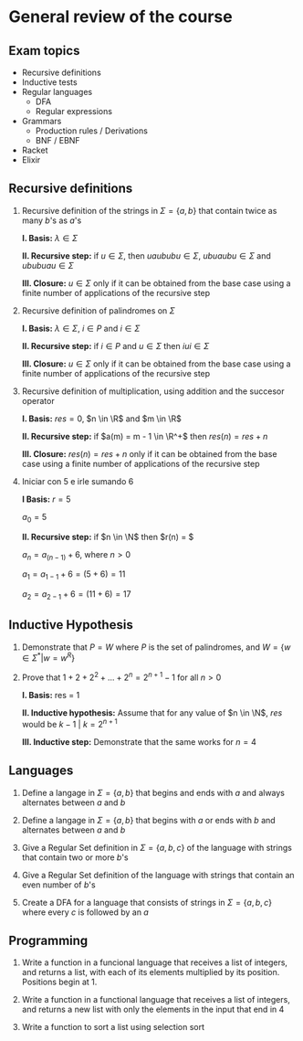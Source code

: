 # General review of the course

## Exam topics

- Recursive definitions
- Inductive tests
- Regular languages
  - DFA
  - Regular expressions
- Grammars
  - Production rules / Derivations
  - BNF / EBNF
- Racket
- Elixir

## Recursive definitions

1. Recursive definition of the strings in $\Sigma = \{a, b\}$ that contain twice as many $b$'s as $a$'s

   **I. Basis:** $\lambda \in \Sigma$

   **II. Recursive step:** if $u \in \Sigma$, then $uaububu \in \Sigma$, $ubuaubu \in \Sigma$ and $ububuau \in \Sigma$

   **III. Closure:** $u \in \Sigma$ only if it can be obtained from the base case using a finite number of applications of the recursive step

2. Recursive definition of palindromes on $\Sigma$

   **I. Basis:** $\lambda \in \Sigma$, $i \in P$ and $i \in \Sigma$

   **II. Recursive step:** if $i \in P$ and $u \in \Sigma$ then $iui \in \Sigma$

   **III. Closure:** $u \in \Sigma$ only if it can be obtained from the base case using a finite number of applications of the recursive step

3. Recursive definition of multiplication, using addition and the succesor operator

   **I. Basis:** $res = 0$, $n \in \R$ and $m \in \R$

   **II. Recursive step:** if $a(m) = m - 1 \in \R^+$ then $res(n) = res + n$

   **III. Closure:** $res(n) = res + n$ only if it can be obtained from the base case using a finite number of applications of the recursive step

4. Iniciar con 5 e irle sumando 6

   **I Basis:** $r = 5$

   $a_0 = 5$

   **II. Recursive step:** if $n \in \N$ then $r(n) = $

   $a_n = a_{(n-1)} + 6$, where $n > 0$

   $a_1 = a_{1-1} + 6 = (5 + 6) = 11$

   $a_2 = a_{2-1} + 6 = (11 + 6) = 17$

## Inductive Hypothesis

1. Demonstrate that $P = W$ where $P$ is the set of palindromes, and $W = \{w \in \Sigma^* | w = w^R\}$

2. Prove that $1 + 2 + 2^2 + ... + 2^n = 2^{n+1} - 1$ for all $n > 0$

   **I. Basis:** res = 1

   **II. Inductive hypothesis:** Assume that for any value of $n \in \N$, _res_ would be $k-1\ |\ k = 2^{n+1}$

   **III. Inductive step:** Demonstrate that the same works for $n = 4$

## Languages

1. Define a langage in $\Sigma = \{a, b\}$ that begins and ends with $a$ and always alternates between $a$ and $b$

2. Define a langage in $\Sigma = \{a, b\}$ that begins with $a$ or ends with $b$ and alternates between $a$ and $b$

3. Give a Regular Set definition in $\Sigma = \{a, b, c\}$ of the language with strings that contain two or more $b$'s

4. Give a Regular Set definition of the language with strings that contain an even number of $b$'s

5. Create a DFA for a language that consists of strings in $\Sigma = \{a, b, c\}$ where every $c$ is followed by an $a$

## Programming

1. Write a function in a funcional language that receives a list of integers, and returns a list, with each of its elements multiplied by its position.
   Positions begin at 1.

2. Write a function in a functional language that receives a list of integers, and returns a new list with only the elements in the input that end in 4

3. Write a function to sort a list using selection sort
